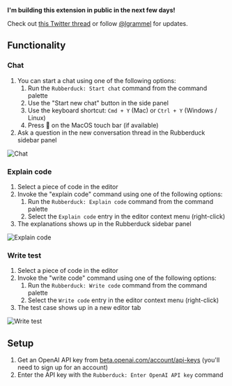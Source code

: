 **I'm building this extension in public in the next few days!**

Check out [this Twitter thread](https://twitter.com/lgrammel/status/1618546466678804481) or follow [@lgrammel](https://twitter.com/lgrammel) for updates.

## Functionality

### Chat

1. You can start a chat using one of the following options:
   1. Run the `Rubberduck: Start chat` command from the command palette
   1. Use the "Start new chat" button in the side panel
   1. Use the keyboard shortcut: `Cmd + Y` (Mac) or `Ctrl + Y` (Windows / Linux)
   1. Press 💬 on the MacOS touch bar (if available)
2. Ask a question in the new conversation thread in the Rubberduck sidebar panel

![Chat](https://raw.githubusercontent.com/rubberduck-ai/rubberduck-vscode/main/app/vscode/asset/media/screenshot-start-chat.png)

### Explain code

1. Select a piece of code in the editor
2. Invoke the "explain code" command using one of the following options:
   1. Run the `Rubberduck: Explain code` command from the command palette
   1. Select the `Explain code` entry in the editor context menu (right-click)
3. The explanations shows up in the Rubberduck sidebar panel

![Explain code](https://raw.githubusercontent.com/rubberduck-ai/rubberduck-vscode/main/app/vscode/asset/media/screenshot-code-explanation.png)

### Write test

1. Select a piece of code in the editor
2. Invoke the "write code" command using one of the following options:
   1. Run the `Rubberduck: Write code` command from the command palette
   1. Select the `Write code` entry in the editor context menu (right-click)
3. The test case shows up in a new editor tab

![Write test](https://raw.githubusercontent.com/rubberduck-ai/rubberduck-vscode/main/app/vscode/asset/media/screenshot-write-test.gif)

## Setup

1. Get an OpenAI API key from [beta.openai.com/account/api-keys](https://beta.openai.com/account/api-keys) (you'll need to sign up for an account)
2. Enter the API key with the `Rubberduck: Enter OpenAI API key` command
